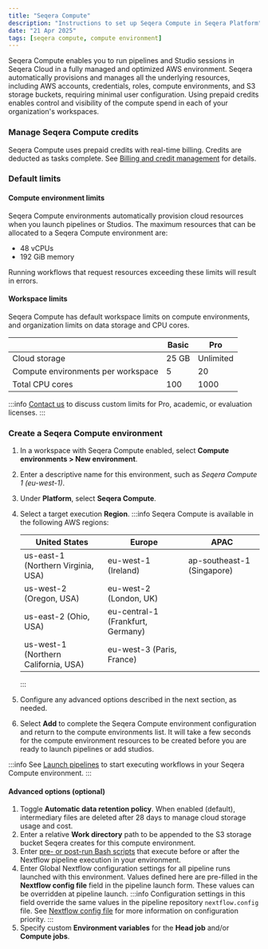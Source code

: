 ```yaml
---
title: "Seqera Compute"
description: "Instructions to set up Seqera Compute in Seqera Platform"
date: "21 Apr 2025"
tags: [seqera compute, compute environment]
---
```


Seqera Compute enables you to run pipelines and Studio sessions in Seqera Cloud in a fully managed and optimized AWS environment. Seqera automatically provisions and manages all the underlying resources, including AWS accounts, credentials, roles, compute environments, and S3 storage buckets, requiring minimal user configuration. Using prepaid credits enables control and visibility of the compute spend in each of your organization's workspaces.

### Manage Seqera Compute credits 

Seqera Compute uses prepaid credits with real-time billing. Credits are deducted as tasks complete. See [Billing and credit management](../administration/credit-management.md) for details.

### Default limits

#### Compute environment limits

Seqera Compute environments automatically provision cloud resources when you launch pipelines or Studios. The maximum resources that can be allocated to a Seqera Compute environment are:

- 48 vCPUs
- 192 GiB memory

Running workflows that request resources exceeding these limits will result in errors. 

#### Workspace limits

Seqera Compute has default workspace limits on compute environments, and organization limits on data storage and CPU cores. 

|                                    | **Basic**                        | **Pro**                            |
|------------------------------------|----------------------------------|------------------------------------|
| Cloud storage                      | 25 GB                            | Unlimited                          |
| Compute environments per workspace | 5                                | 20                                 |
| Total CPU cores                    | 100                              | 1000                               |

:::info
[Contact us](https://seqera.io/contact-us/) to discuss custom limits for Pro, academic, or evaluation licenses. 
:::

### Create a Seqera Compute environment 

1. In a workspace with Seqera Compute enabled, select **Compute environments > New environment**.
1. Enter a descriptive name for this environment, such as _Seqera Compute 1 (eu-west-1)_.
1. Under **Platform**, select **Seqera Compute**. 
1. Select a target execution **Region**. 
    :::info
    Seqera Compute is available in the following AWS regions: 

    | United States | Europe | APAC |
    |--------------|--------|------|
    | us-east-1 (Northern Virginia, USA) | eu-west-1 (Ireland) | ap-southeast-1 (Singapore) |
    | us-west-2 (Oregon, USA) | eu-west-2 (London, UK) | |
    | us-east-2 (Ohio, USA) | eu-central-1 (Frankfurt, Germany) | |
    | us-west-1 (Northern California, USA) | eu-west-3 (Paris, France) | |
    :::
1. Configure any advanced options described in the next section, as needed.
1. Select **Add** to complete the Seqera Compute environment configuration and return to the compute environments list. It will take a few seconds for the compute environment resources to be created before you are ready to launch pipelines or add studios. 

:::info 
See [Launch pipelines](../launch/launchpad) to start executing workflows in your Seqera Compute environment.
:::

#### Advanced options (optional)

1. Toggle **Automatic data retention policy**. When enabled (default), intermediary files are deleted after 28 days to manage cloud storage usage and cost.
1. Enter a relative **Work directory** path to be appended to the S3 storage bucket Seqera creates for this compute environment. 
1. Enter [pre- or post-run Bash scripts](../launch/advanced#pre-and-post-run-scripts) that execute before or after the Nextflow pipeline execution in your environment.
1. Enter Global Nextflow configuration settings for all pipeline runs launched with this environment. Values defined here are pre-filled in the **Nextflow config file** field in the pipeline launch form. These values can be overridden at pipeline launch. 
    :::info
    Configuration settings in this field override the same values in the pipeline repository `nextflow.config` file. See [Nextflow config file](../launch/advanced#nextflow-config-file) for more information on configuration priority. 
    :::
1. Specify custom **Environment variables** for the **Head job** and/or **Compute jobs**.
